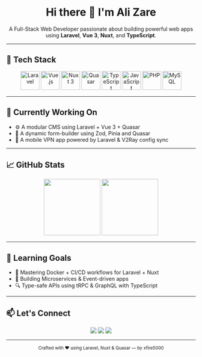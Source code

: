 <h1 align="center">Hi there 👋 I'm Ali Zare</h1>

<p align="center">
  A Full-Stack Web Developer passionate about building powerful web apps using <strong>Laravel</strong>, <strong>Vue 3</strong>, <strong>Nuxt</strong>, and <strong>TypeScript</strong>.
</p>

---

## 🚀 Tech Stack

<div align="center">

  <!-- Laravel -->
  <img src="https://upload.wikimedia.org/wikipedia/commons/9/9a/Laravel.svg" width="50" alt="Laravel" title="Laravel" />

  <!-- Vue 3 -->
  <img src="https://cdn.jsdelivr.net/gh/devicons/devicon/icons/vuejs/vuejs-original.svg" width="50" alt="Vue.js" title="Vue 3" />

  <!-- Nuxt 3 -->
  <img src="https://nuxt.com/assets/design-kit/icon-green.svg" width="50" alt="Nuxt 3" title="Nuxt 3" />

  <!-- Quasar -->
  <img src="https://cdn.quasar.dev/logo-v2/svg/logo-dark.svg" width="50" alt="Quasar" title="Quasar Framework" />

  <!-- TypeScript -->
  <img src="https://cdn.jsdelivr.net/gh/devicons/devicon/icons/typescript/typescript-original.svg" width="50" alt="TypeScript" title="TypeScript" />

  <!-- JavaScript -->
  <img src="https://cdn.jsdelivr.net/gh/devicons/devicon/icons/javascript/javascript-original.svg" width="50" alt="JavaScript" title="JavaScript" />

  <!-- PHP -->
  <img src="https://cdn.jsdelivr.net/gh/devicons/devicon/icons/php/php-original.svg" width="50" alt="PHP" title="PHP" />

  <!-- MySQL -->
  <img src="https://cdn.jsdelivr.net/gh/devicons/devicon/icons/mysql/mysql-original.svg" width="50" alt="MySQL" title="MySQL" />

</div>

---

## 🧠 Currently Working On

- ⚙ A modular CMS using Laravel + Vue 3 + Quasar
- 🧩 A dynamic form-builder using Zod, Pinia and Quasar
- 📡 A mobile VPN app powered by Laravel & V2Ray config sync

---

## 📈 GitHub Stats

<div align="center">
  <img src="https://github-readme-stats.vercel.app/api?username=xfire5000&show_icons=true&theme=tokyonight&hide_border=true" height="150"/>
  <img src="https://github-readme-stats.vercel.app/api/top-langs/?username=xfire5000&layout=compact&theme=tokyonight&hide_border=true" height="150"/>
</div>

---

## 🌱 Learning Goals

- 🚀 Mastering Docker + CI/CD workflows for Laravel + Nuxt
- 🧬 Building Microservices & Event-driven apps
- 🔍 Type-safe APIs using tRPC & GraphQL with TypeScript

---

## 📫 Let's Connect

<div align="center">
  <a href="mailto:your@email.com"><img src="https://img.shields.io/badge/Email-D14836?style=for-the-badge&logo=gmail&logoColor=white"/></a>
  <a href="https://linkedin.com/in/xfire5000"><img src="https://img.shields.io/badge/LinkedIn-0A66C2?style=for-the-badge&logo=linkedin&logoColor=white"/></a>
  <a href="https://twitter.com/xfire5000"><img src="https://img.shields.io/badge/Twitter-1DA1F2?style=for-the-badge&logo=twitter&logoColor=white"/></a>
</div>

---

<div align="center">
  <sub>Crafted with ❤️ using Laravel, Nuxt & Quasar — by xfire5000</sub>
</div>
